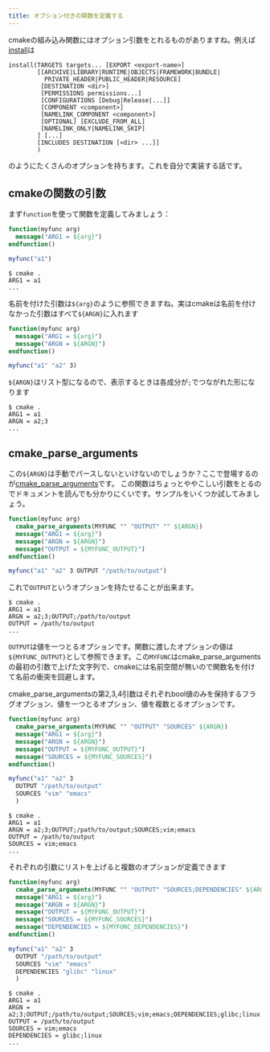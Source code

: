 ```yaml
---
title: オプション付きの関数を定義する
---
```


cmakeの組み込み関数にはオプション引数をとれるものがありますね。例えば[install]は

```
install(TARGETS targets... [EXPORT <export-name>]
        [[ARCHIVE|LIBRARY|RUNTIME|OBJECTS|FRAMEWORK|BUNDLE|
          PRIVATE_HEADER|PUBLIC_HEADER|RESOURCE]
         [DESTINATION <dir>]
         [PERMISSIONS permissions...]
         [CONFIGURATIONS [Debug|Release|...]]
         [COMPONENT <component>]
         [NAMELINK_COMPONENT <component>]
         [OPTIONAL] [EXCLUDE_FROM_ALL]
         [NAMELINK_ONLY|NAMELINK_SKIP]
        ] [...]
        [INCLUDES DESTINATION [<dir> ...]]
        )
```
のようにたくさんのオプションを持ちます。これを自分で実装する話です。

[install]: https://cmake.org/cmake/help/v3.13/command/install.html

cmakeの関数の引数
-----------------
まず`function`を使って関数を定義してみましょう：

```cmake
function(myfunc arg)
  message("ARG1 = ${arg}")
endfunction()

myfunc("a1")
```

```
$ cmake .
ARG1 = a1
...
```

名前を付けた引数は`${arg}`のように参照できますね。実はcmakeは名前を付けなかった引数はすべて`${ARGN}`に入れます

```cmake
function(myfunc arg)
  message("ARG1 = ${arg}")
  message("ARGN = ${ARGN}")
endfunction()

myfunc("a1" "a2" 3)
```

`${ARGN}`はリスト型になるので、表示するときは各成分が`;`でつながれた形になります

```
$ cmake .
ARG1 = a1
ARGN = a2;3
...
```

cmake_parse_arguments
----------------------
この`${ARGN}`は手動でパースしないといけないのでしょうか？ここで登場するのが[cmake_parse_arguments](https://cmake.org/cmake/help/latest/command/cmake_parse_arguments.html)です。
この関数はちょっとややこしい引数をとるのでドキュメントを読んでも分かりにくいです。サンプルをいくつか試してみましょう。

```cmake
function(myfunc arg)
  cmake_parse_arguments(MYFUNC "" "OUTPUT" "" ${ARGN})
  message("ARG1 = ${arg}")
  message("ARGN = ${ARGN}")
  message("OUTPUT = ${MYFUNC_OUTPUT}")
endfunction()

myfunc("a1" "a2" 3 OUTPUT "/path/to/output")
```

これで`OUTPUT`というオプションを持たせることが出来ます。

```
$ cmake .
ARG1 = a1
ARGN = a2;3;OUTPUT;/path/to/output
OUTPUT = /path/to/output
...
```

`OUTPUT`は値を一つとるオプションです。関数に渡したオプションの値は`${MYFUNC_OUTPUT}`として参照できます。この`MYFUNC`はcmake_parse_argumentsの最初の引数で上げた文字列で、cmakeには名前空間が無いので関数名を付けて名前の衝突を回避します。

cmake_parse_argumentsの第2,3,4引数はそれぞれbool値のみを保持するフラグオプション、値を一つとるオプション、値を複数とるオプションです。

```cmake
function(myfunc arg)
  cmake_parse_arguments(MYFUNC "" "OUTPUT" "SOURCES" ${ARGN})
  message("ARG1 = ${arg}")
  message("ARGN = ${ARGN}")
  message("OUTPUT = ${MYFUNC_OUTPUT}")
  message("SOURCES = ${MYFUNC_SOURCES}")
endfunction()

myfunc("a1" "a2" 3
  OUTPUT "/path/to/output"
  SOURCES "vim" "emacs"
  )
```

```
$ cmake .
ARG1 = a1
ARGN = a2;3;OUTPUT;/path/to/output;SOURCES;vim;emacs
OUTPUT = /path/to/output
SOURCES = vim;emacs
...
```

それぞれの引数にリストを上げると複数のオプションが定義できます

```cmake
function(myfunc arg)
  cmake_parse_arguments(MYFUNC "" "OUTPUT" "SOURCES;DEPENDENCIES" ${ARGN})
  message("ARG1 = ${arg}")
  message("ARGN = ${ARGN}")
  message("OUTPUT = ${MYFUNC_OUTPUT}")
  message("SOURCES = ${MYFUNC_SOURCES}")
  message("DEPENDENCIES = ${MYFUNC_DEPENDENCIES}")
endfunction()

myfunc("a1" "a2" 3
  OUTPUT "/path/to/output"
  SOURCES "vim" "emacs"
  DEPENDENCIES "glibc" "linux"
  )
```

```
$ cmake .
ARG1 = a1
ARGN = a2;3;OUTPUT;/path/to/output;SOURCES;vim;emacs;DEPENDENCIES;glibc;linux
OUTPUT = /path/to/output
SOURCES = vim;emacs
DEPENDENCIES = glibc;linux
...
```
